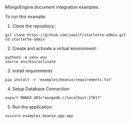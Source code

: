 MongoEngine document integration examples.

To run this example:

1. Clone the repository::

```shell
git clone https://github.com/jowilf/starlette-admin.git
cd starlette-admin
```

2. Create and activate a virtual environment:

```shell
python3 -m venv env
source env/bin/activate
```

3. Install requirements

```shell
pip install -r 'examples/beanie/requirements.txt'
```

4. Setup Database Connection
```shell
export MONGO_URI="mongodb://localhost:27017"
```

5. Run the application:

```shell
uvicorn examples.beanie.app:app
```
